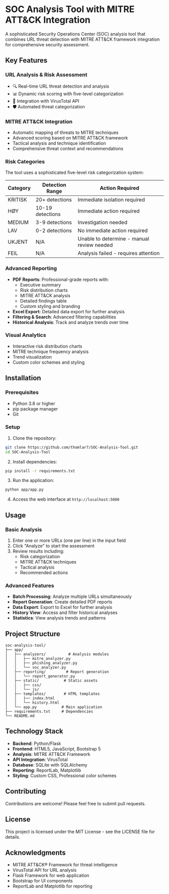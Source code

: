 # SOC Analysis Tool with MITRE ATT&CK Integration

A sophisticated Security Operations Center (SOC) analysis tool that combines URL threat detection with MITRE ATT&CK framework integration for comprehensive security assessment.

## Key Features

### URL Analysis & Risk Assessment
- 🔍 Real-time URL threat detection and analysis
- 📊 Dynamic risk scoring with five-level categorization
- 🎯 Integration with VirusTotal API
- 🛡️ Automated threat categorization

### MITRE ATT&CK Integration
- Automatic mapping of threats to MITRE techniques
- Advanced scoring based on MITRE ATT&CK framework
- Tactical analysis and technique identification
- Comprehensive threat context and recommendations

### Risk Categories
The tool uses a sophisticated five-level risk categorization system:

| Category | Detection Range | Action Required |
|----------|----------------|-----------------|
| KRITISK | 20+ detections | Immediate isolation required |
| HØY | 10-19 detections | Immediate action required |
| MEDIUM | 3-9 detections | Investigation needed |
| LAV | 0-2 detections | No immediate action required |
| UKJENT | N/A | Unable to determine - manual review needed |
| FEIL | N/A | Analysis failed - requires attention |

### Advanced Reporting
- **PDF Reports**: Professional-grade reports with:
  - Executive summary
  - Risk distribution charts
  - MITRE ATT&CK analysis
  - Detailed findings table
  - Custom styling and branding
- **Excel Export**: Detailed data export for further analysis
- **Filtering & Search**: Advanced filtering capabilities
- **Historical Analysis**: Track and analyze trends over time

### Visual Analytics
- Interactive risk distribution charts
- MITRE technique frequency analysis
- Trend visualization
- Custom color schemes and styling

## Installation

### Prerequisites
- Python 3.8 or higher
- pip package manager
- Git

### Setup
1. Clone the repository:
```bash
git clone https://github.com/thomlar7/SOC-Analysis-Tool.git
cd SOC-Analysis-Tool
```

2. Install dependencies:
```bash
pip install -r requirements.txt
```

3. Run the application:
```bash
python app/app.py
```

4. Access the web interface at `http://localhost:5000`

## Usage

### Basic Analysis
1. Enter one or more URLs (one per line) in the input field
2. Click "Analyze" to start the assessment
3. Review results including:
   - Risk categorization
   - MITRE ATT&CK techniques
   - Tactical analysis
   - Recommended actions

### Advanced Features
- **Batch Processing**: Analyze multiple URLs simultaneously
- **Report Generation**: Create detailed PDF reports
- **Data Export**: Export to Excel for further analysis
- **History View**: Access and filter historical analyses
- **Statistics**: View analysis trends and patterns

## Project Structure
```plaintext
soc-analysis-tool/
├── app/
│   ├── analyzers/          # Analysis modules
│   │   ├── mitre_analyzer.py
│   │   ├── phishing_analyzer.py
│   │   └── soc_analyzer.py
│   ├── reporting/         # Report generation
│   │   └── report_generator.py
│   ├── static/           # Static assets
│   │   ├── css/
│   │   └── js/
│   ├── templates/        # HTML templates
│   │   ├── index.html
│   │   └── history.html
│   └── app.py           # Main application
├── requirements.txt     # Dependencies
└── README.md
```

## Technology Stack
- **Backend**: Python/Flask
- **Frontend**: HTML5, JavaScript, Bootstrap 5
- **Analysis**: MITRE ATT&CK Framework
- **API Integration**: VirusTotal
- **Database**: SQLite with SQLAlchemy
- **Reporting**: ReportLab, Matplotlib
- **Styling**: Custom CSS, Professional color schemes

## Contributing
Contributions are welcome! Please feel free to submit pull requests.

## License
This project is licensed under the MIT License - see the LICENSE file for details.

## Acknowledgments
- MITRE ATT&CK® Framework for threat intelligence
- VirusTotal API for URL analysis
- Flask Framework for web application
- Bootstrap for UI components
- ReportLab and Matplotlib for reporting